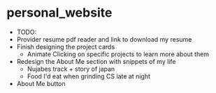 # personal_website
- TODO:
- Provider resume pdf reader and link to download my resume
- Finish designing the project cards
    - Animate Clicking on specific projects to learn more about them
- Redesign the About Me section with snippets of my life
    - Nujabes track + story of japan
    - Food I'd eat when grinding CS late at night
- About Me button